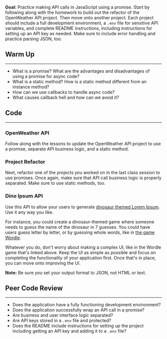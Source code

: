 **Goal:**  Practice making API calls in JavaScript using a promise. Start by following along with the homework to build out the refactor of the OpenWeather API project. Then move onto another project. Each project should include a full development environment, a `.env` file for sensitive API variables, and complete README instructions, including instructions for setting up an API key as needed. Make sure to include error handling and practice parsing JSON, too.

## Warm Up
---

* What is a promise? What are the advantages and disadvantages of using a promise for async code?
* What is a static method? How is a static method different from an instance method?
* How can we use callbacks to handle async code?
* What causes callback hell and how can we avoid it?

## Code
---

### OpenWeather API

Follow along with the lessons to update the OpenWeather API project to use a promise, separate API business logic, and a static method.

### Project Refactor

Next, refactor one of the projects you worked on in the last class session to use promises. Once again, make sure that API call business logic is properly separated. Make sure to use static methods, too.

### Dino Ipsum API

Use this API to allow your users to generate [dinosaur themed Lorem Ipsum](http://dinoipsum.herokuapp.com/#res). Use it any way you like. 

For instance, you could create a dinosaur-themed game where someone needs to guess the name of the dinosaur in 7 guesses. You could have users guess letter by letter, or by guessing whole words, like in [the game Wordle](https://wordplay.com/). 

Whatever you do, don't worry about making a complex UI, like in the Wordle game that's linked above. Keep the UI as simple as possible and focus on completing the functionality of your application first. Once that's in place, you can move onto improving the UI. 

**Note:** Be sure you set your output format to JSON, not HTML or text.

## Peer Code Review
---

* Does the application have a fully functioning development environment?
* Does the application successfully wrap an API call in a promise?
* Are business and user interface logic separated?
* Are API keys stored in a `.env` file and protected?
* Does the README include instructions for setting up the project including getting an API key and adding it to a `.env` file?